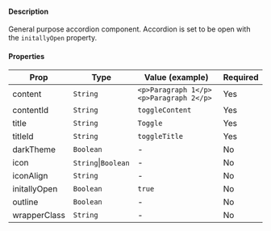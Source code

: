 #### Description

General purpose accordion component. Accordion is set to be open with the `initallyOpen` property.

#### Properties

| Prop         | Type                | Value (example)                        | Required |
| ------------ | ------------------- | -------------------------------------- | -------- |
| content      | `String`            | `<p>Paragraph 1</p><p>Paragraph 2</p>` | Yes      |
| contentId    | `String`            | `toggleContent`                        | Yes      |
| title        | `String`            | `Toggle`                               | Yes      |
| titleId      | `String`            | `toggleTitle`                          | Yes      |
| darkTheme    | `Boolean`           | -                                      | No       |
| icon         | `String`\|`Boolean` | -                                      | No       |
| iconAlign    | `String`            | -                                      | No       |
| initallyOpen | `Boolean`           | `true`                                 | No       |
| outline      | `Boolean`           | -                                      | No       |
| wrapperClass | `String`            | -                                      | No       |
